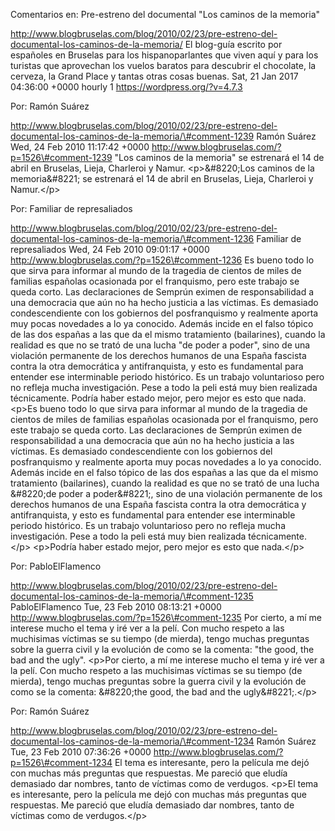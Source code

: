 Comentarios en: Pre-estreno del documental "Los caminos de la memoria"

http://www.blogbruselas.com/blog/2010/02/23/pre-estreno-del-documental-los-caminos-de-la-memoria/
El blog-guía escrito por españoles en Bruselas para los hispanoparlantes
que viven aquí y para los turistas que aprovechan los vuelos baratos
para descubrir el chocolate, la cerveza, la Grand Place y tantas otras
cosas buenas. Sat, 21 Jan 2017 04:36:00 +0000 hourly 1
https://wordpress.org/?v=4.7.3

Por: Ramón Suárez

http://www.blogbruselas.com/blog/2010/02/23/pre-estreno-del-documental-los-caminos-de-la-memoria/\#comment-1239
Ramón Suárez Wed, 24 Feb 2010 11:17:42 +0000
http://www.blogbruselas.com/?p=1526\#comment-1239 &quot;Los caminos de
la memoria&quot; se estrenará el 14 de abril en Bruselas, Lieja,
Charleroi y Namur. \<p\>&\#8220;Los caminos de la memoria&\#8221; se
estrenará el 14 de abril en Bruselas, Lieja, Charleroi y Namur.\</p\>

Por: Familiar de represaliados

http://www.blogbruselas.com/blog/2010/02/23/pre-estreno-del-documental-los-caminos-de-la-memoria/\#comment-1236
Familiar de represaliados Wed, 24 Feb 2010 09:01:17 +0000
http://www.blogbruselas.com/?p=1526\#comment-1236 Es bueno todo lo que
sirva para informar al mundo de la tragedia de cientos de miles de
familias españolas ocasionada por el franquismo, pero este trabajo se
queda corto. Las declaraciones de Semprún eximen de responsabilidad a
una democracia que aún no ha hecho justicia a las víctimas. Es demasiado
condescendiente con los gobiernos del posfranquismo y realmente aporta
muy pocas novedades a lo ya conocido. Además incide en el falso tópico
de las dos españas a las que da el mismo tratamiento (bailarines),
cuando la realidad es que no se trató de una lucha &quot;de poder a
poder&quot;, sino de una violación permanente de los derechos humanos de
una España fascista contra la otra democrática y antifranquista, y esto
es fundamental para entender ese interminable periodo histórico. Es un
trabajo voluntarioso pero no refleja mucha investigación. Pese a todo la
peli está muy bien realizada técnicamente. Podría haber estado mejor,
pero mejor es esto que nada. \<p\>Es bueno todo lo que sirva para
informar al mundo de la tragedia de cientos de miles de familias
españolas ocasionada por el franquismo, pero este trabajo se queda
corto. Las declaraciones de Semprún eximen de responsabilidad a una
democracia que aún no ha hecho justicia a las víctimas. Es demasiado
condescendiente con los gobiernos del posfranquismo y realmente aporta
muy pocas novedades a lo ya conocido. Además incide en el falso tópico
de las dos españas a las que da el mismo tratamiento (bailarines),
cuando la realidad es que no se trató de una lucha &\#8220;de poder a
poder&\#8221;, sino de una violación permanente de los derechos humanos
de una España fascista contra la otra democrática y antifranquista, y
esto es fundamental para entender ese interminable periodo histórico. Es
un trabajo voluntarioso pero no refleja mucha investigación. Pese a todo
la peli está muy bien realizada técnicamente.\</p\> \<p\>Podría haber
estado mejor, pero mejor es esto que nada.\</p\>

Por: PabloElFlamenco

http://www.blogbruselas.com/blog/2010/02/23/pre-estreno-del-documental-los-caminos-de-la-memoria/\#comment-1235
PabloElFlamenco Tue, 23 Feb 2010 08:13:21 +0000
http://www.blogbruselas.com/?p=1526\#comment-1235 Por cierto, a mí me
interese mucho el tema y iré ver a la pelí. Con mucho respeto a las
muchisimas víctimas se su tiempo (de mierda), tengo muchas preguntas
sobre la guerra civil y la evolución de como se la comenta: &quot;the
good, the bad and the ugly&quot;. \<p\>Por cierto, a mí me interese
mucho el tema y iré ver a la pelí. Con mucho respeto a las muchisimas
víctimas se su tiempo (de mierda), tengo muchas preguntas sobre la
guerra civil y la evolución de como se la comenta: &\#8220;the good, the
bad and the ugly&\#8221;.\</p\>

Por: Ramón Suárez

http://www.blogbruselas.com/blog/2010/02/23/pre-estreno-del-documental-los-caminos-de-la-memoria/\#comment-1234
Ramón Suárez Tue, 23 Feb 2010 07:36:26 +0000
http://www.blogbruselas.com/?p=1526\#comment-1234 El tema es
interesante, pero la película me dejó con muchas más preguntas que
respuestas. Me pareció que eludía demasiado dar nombres, tanto de
víctimas como de verdugos. \<p\>El tema es interesante, pero la película
me dejó con muchas más preguntas que respuestas. Me pareció que eludía
demasiado dar nombres, tanto de víctimas como de verdugos.\</p\>
